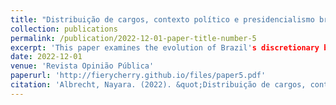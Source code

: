 ```yaml
---
title: "Distribuição de cargos, contexto político e presidencialismo brasileiro: uma análise institucional do sistema de livre provimento"
collection: publications
permalink: /publication/2022-12-01-paper-title-number-5
excerpt: 'This paper examines the evolution of Brazil's discretionary bureaucratic system. It explores how the allocation of public offices is influenced by the coalitional presidential system and efforts to professionalise the bureaucracy. The paper addresses presidential dilemmas, which involve choosing between appointing party members to gain coalition support and nominating individuals aligned with the president's preferences to control public policies. Using theories of institutional change as a framework, the study analyses how rules on appointments impact the characteristics of nominees. Through a case study of Brazil, the paper evaluates the alignment between theoretical predictions and empirical evidence regarding institutions and the distribution of public sector posts. Methodologically, it employs bibliographic research, document analysis, and descriptive statistics. The findings reveal that laws regulating appointments were ineffective, as federal bodies did not adhere to them. The number of career civil servants in discretionary roles was already high before mandatory quotas were introduced. The role of coordination bodies varied across administrations. Despite presidential power centralisation, public managers often have autonomy in staff selection and sometimes disregard legal requirements. The study suggests the inclusion of informal institutions in future analyses and contributes to theory-testing and theory-building on institutional dynamics and public office distribution.'
date: 2022-12-01
venue: 'Revista Opinião Pública'
paperurl: 'http://fierycherry.github.io/files/paper5.pdf'
citation: 'Albrecht, Nayara. (2022). &quot;Distribuição de cargos, contexto político e presidencialismo brasileiro: uma análise institucional do sistema de livre provimento. &quot; <i>Revista Opinião Pública</i>. 1(3).'
---
```

